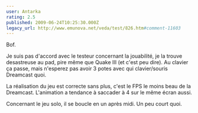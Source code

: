 ```yaml
---
user: Antarka
rating: 2.5
published: 2009-06-24T10:25:30.000Z
legacy_url: http://www.emunova.net/veda/test/826.htm#comment-11603
---
```

Bof.

Je suis pas d'accord avec le testeur concernant la jouabilité, je la trouve desastreuse au pad, pire même que Quake III (et c'est peu dire). Au clavier ça passe, mais n'esperez pas avoir 3 potes avec qui clavier/souris Dreamcast quoi.

La réalisation du jeu est correcte sans plus, c'est le FPS le moins beau de la Dreamcast. L'animation a tendance à saccader à 4 sur le même écran aussi.

Concernant le jeu solo, il se boucle en un après midi. Un peu court quoi.